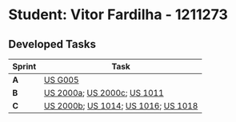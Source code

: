 # Student: Vitor Fardilha - 1211273

## Developed Tasks

| Sprint | Task                                                                                                                                                                     |
|--------|--------------------------------------------------------------------------------------------------------------------------------------------------------------------------|
| **A**  | [US G005](../us_g002/readme.md)                                                                                                                                          |
| **B**  | [US 2000a](../sprint-b/us_2000a/readme.md); [US 2000c](../sprint-b/us_2000c/readme.md); [US 1011](../sprint-b/us_1011/readme.md)                                         |
| **C**  | [US 2000b](../sprint-c/us_2000b/readme.md); [US 1014](../sprint-c/us_1014/readme.md); [US 1016](../sprint-c/us_1016/readme.md); [US 1018](../sprint-c/us_1018/readme.md) |
